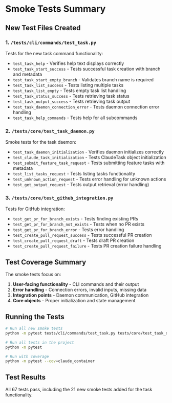 # Smoke Tests Summary

## New Test Files Created

### 1. `/tests/cli/commands/test_task.py`
Tests for the new task command functionality:
- `test_task_help` - Verifies help text displays correctly
- `test_task_start_success` - Tests successful task creation with branch and metadata
- `test_task_start_empty_branch` - Validates branch name is required
- `test_task_list_success` - Tests listing multiple tasks
- `test_task_list_empty` - Tests empty task list handling
- `test_task_status_success` - Tests retrieving task status
- `test_task_output_success` - Tests retrieving task output
- `test_task_daemon_connection_error` - Tests daemon connection error handling
- `test_task_help_commands` - Tests help for all subcommands

### 2. `/tests/core/test_task_daemon.py`
Smoke tests for the task daemon:
- `test_task_daemon_initialization` - Verifies daemon initializes correctly
- `test_claude_task_initialization` - Tests ClaudeTask object initialization
- `test_submit_feature_task_request` - Tests submitting feature tasks with metadata
- `test_list_tasks_request` - Tests listing tasks functionality
- `test_unknown_action_request` - Tests error handling for unknown actions
- `test_get_output_request` - Tests output retrieval (error handling)

### 3. `/tests/core/test_github_integration.py`
Tests for GitHub integration:
- `test_get_pr_for_branch_exists` - Tests finding existing PRs
- `test_get_pr_for_branch_not_exists` - Tests when no PR exists
- `test_get_pr_for_branch_error` - Tests error handling
- `test_create_pull_request_success` - Tests successful PR creation
- `test_create_pull_request_draft` - Tests draft PR creation
- `test_create_pull_request_failure` - Tests PR creation failure handling

## Test Coverage Summary

The smoke tests focus on:
1. **User-facing functionality** - CLI commands and their output
2. **Error handling** - Connection errors, invalid inputs, missing data
3. **Integration points** - Daemon communication, GitHub integration
4. **Core objects** - Proper initialization and state management

## Running the Tests

```bash
# Run all new smoke tests
python -m pytest tests/cli/commands/test_task.py tests/core/test_task_daemon.py tests/core/test_github_integration.py -v

# Run all tests in the project
python -m pytest

# Run with coverage
python -m pytest --cov=claude_container
```

## Test Results
All 67 tests pass, including the 21 new smoke tests added for the task functionality.